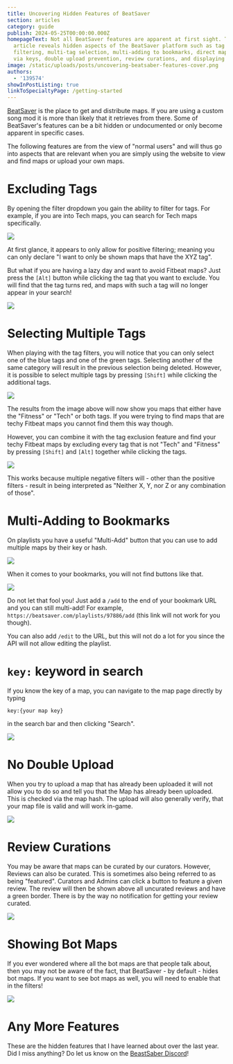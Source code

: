 ```yaml
---
title: Uncovering Hidden Features of BeatSaver
section: articles
category: guide
publish: 2024-05-25T00:00:00.000Z
homepageText: Not all BeatSaver features are apparent at first sight. This
  article reveals hidden aspects of the BeatSaver platform such as tag
  filtering, multi-tag selection, multi-adding to bookmarks, direct map search
  via keys, double upload prevention, review curations, and displaying bot maps.
image: /static/uploads/posts/uncovering-beatsaber-features-cover.png
authors:
  - '139574'
showInPostListing: true
linkToSpecialtyPage: /getting-started
---
```


[BeatSaver](https://beatsaver.com) is the place to get and distribute maps. If you are using a custom song mod it is more than likely that it retrieves from there. Some of BeatSaver's features can be a bit hidden or undocumented or only become apparent in specific cases.

The following features are from the view of "normal users" and will thus go into aspects that are relevant when you are simply using the website to view and find maps or upload your own maps.

# Excluding Tags

By opening the filter dropdown you gain the ability to filter for tags. For example, if you are into Tech maps, you can search for Tech maps specifically.

![](/uploads/posts/uncovering-beatsaber-features-1.png)

At first glance, it appears to only allow for positive filtering; meaning you can only declare "I want to only be shown maps that have the XYZ tag".

But what if you are having a lazy day and want to avoid Fitbeat maps? Just press the `[Alt]` button while clicking the tag that you want to exclude. You will find that the tag turns red, and maps with such a tag will no longer appear in your search!

![](/uploads/posts/uncovering-beatsaber-features-2.png)

# Selecting Multiple Tags

When playing with the tag filters, you will notice that you can only select one of the blue tags and one of the green tags. Selecting another of the same category will result in the previous selection being deleted. However, it is possible to select multiple tags by pressing `[Shift]` while clicking the additional tags.

![](/uploads/posts/uncovering-beatsaber-features-3.png)

The results from the image above will now show you maps that either have the "Fitness" or "Tech" or both tags. If you were trying to find maps that are techy Fitbeat maps you cannot find them this way though.

However, you can combine it with the tag exclusion feature and find your techy Fitbeat maps by excluding every tag that is not "Tech" and "Fitness" by pressing `[Shift]` and `[Alt]` together while clicking the tags.

![](/uploads/posts/uncovering-beatsaber-features-4.png)

This works because multiple negative filters will - other than the positive filters - result in being interpreted as "Neither X, Y, nor Z or any combination of those".

# Multi-Adding to Bookmarks

On playlists you have a useful "Multi-Add" button that you can use to add multiple maps by their key or hash.

![](/uploads/posts/uncovering-beatsaber-features-5.png)

When it comes to your bookmarks, you will not find buttons like that.

![](/uploads/posts/uncovering-beatsaber-features-6.png)

Do not let that fool you! Just add a `/add` to the end of your bookmark URL and you can still multi-add! For example, `https://beatsaver.com/playlists/97886/add` (this link will not work for you though).

You can also add `/edit` to the URL, but this will not do a lot for you since the API will not allow editing the playlist.

# `key:` keyword in search

If you know the key of a map, you can navigate to the map page directly by typing

`key:{your map key}`

in the search bar and then clicking "Search".

![](/uploads/posts/uncovering-beatsaber-features-7.png)

# No Double Upload

When you try to upload a map that has already been uploaded it will not allow you to do so and tell you that the Map has already been uploaded. This is checked via the map hash. The upload will also generally verify, that your map file is valid and will work in-game.

![](/uploads/posts/uncovering-beatsaber-features-8.png)

# Review Curations

You may be aware that maps can be curated by our curators. However, Reviews can also be curated. This is sometimes also being referred to as being "featured". Curators and Admins can click a button to feature a given review. The review will then be shown above all uncurated reviews and have a green border. There is by the way no notification for getting your review curated.

![](/uploads/posts/uncovering-beatsaber-features-9.png)

# Showing Bot Maps

If you ever wondered where all the bot maps are that people talk about, then you may not be aware of the fact, that BeatSaver - by default - hides bot maps. If you want to see bot maps as well, you will need to enable that in the filters!

![](/uploads/posts/uncovering-beatsaber-features-10.png)

# Any More Features

These are the hidden features that I have learned about over the last year. Did I miss anything? Do let us know on the [BeastSaber Discord](https://discord.gg/VJZHUbt)!
